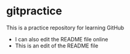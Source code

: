 # gitpractice
This is a practice repository for learning GitHub
- I can also edit the README file online
- This is an edit of the README file
